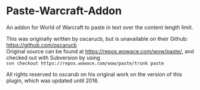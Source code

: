 # Paste-Warcraft-Addon
An addon for World of Warcraft to paste in text over the content length limit.

This was originally written by oscarucb, but is unavailable on their Github: https://github.com/oscarucb  
Original source can be found at https://repos.wowace.com/wow/paste/, and checked out with Subversion by using  
`svn checkout https://repos.wowace.com/wow/paste/trunk paste`

All rights reserved to oscarub on his original work on the version of this plugin, which was updated until 2016.

